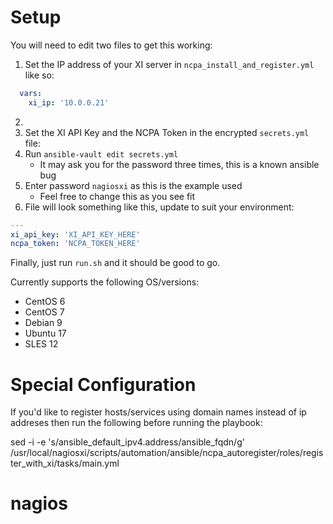 # Setup

You will need to edit two files to get this working:

1. Set the IP address of your XI server in `ncpa_install_and_register.yml` like so:

```yml
  vars:
    xi_ip: '10.0.0.21'
```

2. 
3. Set the XI API Key and the NCPA Token in the encrypted `secrets.yml` file:
4. Run `ansible-vault edit secrets.yml`
   * It may ask you for the password three times, this is a known ansible bug
5. Enter password `nagiosxi` as this is the example used
   * Feel free to change this as you see fit
6. File will look something like this, update to suit your environment:

```yml
---
xi_api_key: 'XI_API_KEY_HERE'
ncpa_token: 'NCPA_TOKEN_HERE'
```

Finally, just run `run.sh` and it should be good to go.

Currently supports the following OS/versions:

- CentOS 6
- CentOS 7
- Debian 9
- Ubuntu 17
- SLES 12

# Special Configuration

If you'd like to register hosts/services using domain names instead of ip addreses then run the following before running the playbook:

sed -i -e 's/ansible_default_ipv4.address/ansible_fqdn/g' /usr/local/nagiosxi/scripts/automation/ansible/ncpa_autoregister/roles/register_with_xi/tasks/main.yml

# nagios

